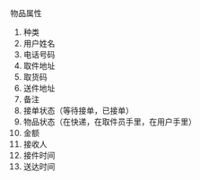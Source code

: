 物品属性

1. 种类
2. 用户姓名
3. 电话号码
4. 取件地址
5. 取货码
6. 送件地址
7. 备注
8. 接单状态（等待接单，已接单）
9. 物品状态（在快递，在取件员手里，在用户手里）
10. 金额
11. 接收人
12. 接件时间
13. 送达时间



